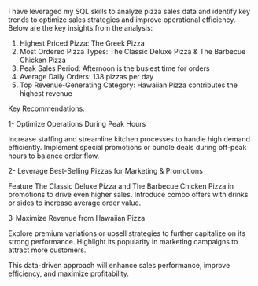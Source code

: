I have leveraged my SQL skills to analyze pizza sales data and identify key trends to optimize sales strategies and improve operational efficiency.
Below are the key insights from the analysis:           
1. Highest Priced Pizza: The Greek Pizza
2. Most Ordered Pizza Types: The Classic Deluxe Pizza & The Barbecue Chicken Pizza
3. Peak Sales Period: Afternoon is the busiest time for orders
4. Average Daily Orders: 138 pizzas per day
5. Top Revenue-Generating Category: Hawaiian Pizza contributes the highest revenue

Key Recommendations:
   
1- Optimize Operations During Peak Hours

Increase staffing and streamline kitchen processes to handle high demand efficiently.
Implement special promotions or bundle deals during off-peak hours to balance order flow.

2- Leverage Best-Selling Pizzas for Marketing & Promotions

Feature The Classic Deluxe Pizza and The Barbecue Chicken Pizza in promotions to drive even higher sales.
Introduce combo offers with drinks or sides to increase average order value.

3-Maximize Revenue from Hawaiian Pizza

Explore premium variations or upsell strategies to further capitalize on its strong performance.
Highlight its popularity in marketing campaigns to attract more customers.


This data-driven approach will enhance sales performance, improve efficiency, and maximize profitability.
